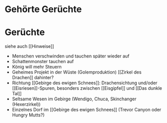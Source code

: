 # Gehörte Gerüchte
# Gerüchte
siehe auch [[Hinweise]]
- Menschen verschwinden und tauchen später wieder auf
- Schattenmonster tauchen auf 
- König will mehr Steuern
- Geheimes Projekt in der Wüste (Golemproduktion) [[Zirkel des Drachen]] dahinter?
- Richtung [[Gebirge des ewigen Schnees]]: Drachensichtung und/oder [[Eisriesen]]-Spuren, besonders zwischen [[Eisgipfel]] und [[Das dunkle Tal]]
- Seltsame Wesen im Gebirge (Wendigo, Chuca, Skinchanger (Hexerzirkel))
- Einzelnes Dorf im [[Gebirge des ewigen Schnees]] (Trevor Canyon oder Hungry Mutts?)